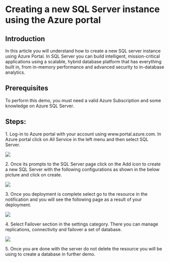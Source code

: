 <h1>Creating a new SQL Server instance using the Azure portal</h1>

<h2>Introduction</h2>
<p>In this article you will understand how to create a new SQL server instance using Azure Portal. In SQL Server you can build intelligent, mission-critical applications using a scalable, hybrid database platform that has everything built in, from in-memory performance and advanced security to in-database analytics.</p>

<h2>Prerequisites</h2>
<p>To perform this demo, you must need a valid Azure Subscription and some knowledge on Azure SQL Server.</p>

<h2>Steps:</h2>
<p>1. Log-in to Azure portal with your account using www.portal.azure.com. In Azure portal click on All Service in the left menu and then select SQL Server.</p>
<img src="https://codesizzlergit.blob.core.windows.net/az203-3-001/Screenshot (2).png"/>
<p>2. Once its prompts to the SQL Server page click on the Add icon to create a new SQL Server with the following configurations as shown in the below picture and click on create.</p>
<img src="https://codesizzlergit.blob.core.windows.net/az203-3-001/Screenshot (4).png"/>
<p>3. Once you deployment is complete select go to the resource in the notification and you will see the following page as a result of your deployment.</p>
<img src="https://codesizzlergit.blob.core.windows.net/az203-3-001/Screenshot (5).png"/>
<p>4. Select Failover section in the settings category. There you can manage replications, connectivity and failover a set of database.</p>
<img src="https://codesizzlergit.blob.core.windows.net/az203-3-001/Screenshot (6).png"/>
<p>5. Once you are done with the server do not delete the resource you will be using to create a database in further demo.</p>
